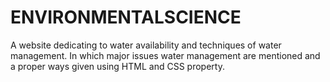# ENVIRONMENTALSCIENCE
A website dedicating to water availability and techniques of water management. In which major issues water management are mentioned and a proper ways given using HTML and CSS property.
